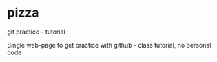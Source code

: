 # pizza
git practice - tutorial

Single web-page to get practice with github - class tutorial, no personal code
